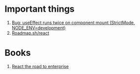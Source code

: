 # Important things
1. [Bug: useEffect runs twice on component mount (StrictMode, NODE_ENV=development)](https://github.com/facebook/react/issues/24502)
2. [Roadmap.sh/react](https://roadmap.sh/react)


# Books
1. [React the road to enterprise](https://theroadtoenterprise.com/books/react-the-road-to-enterprise)
